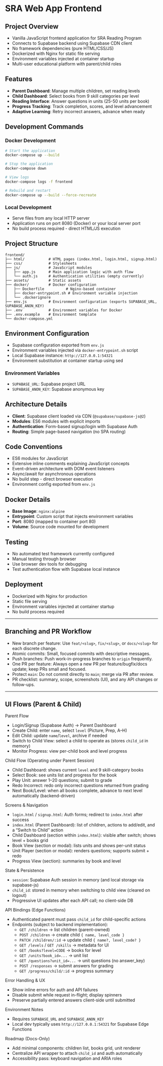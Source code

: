 # SRA Web App Frontend

## Project Overview
- Vanilla JavaScript frontend application for SRA Reading Program
- Connects to Supabase backend using Supabase CDN client
- No framework dependencies (pure HTML/CSS/JS)
- Dockerized with Nginx for static file serving
- Environment variables injected at container startup
- Multi-user educational platform with parent/child roles

## Features
- **Parent Dashboard**: Manage multiple children, set reading levels
- **Child Dashboard**: Select books from 9 skill categories per level
- **Reading Interface**: Answer questions in units (25-50 units per book)
- **Progress Tracking**: Track completion, scores, and level advancement
- **Adaptive Learning**: Retry incorrect answers, advance when ready

## Development Commands

### Docker Development
```bash
# Start the application
docker-compose up --build

# Stop the application
docker-compose down

# View logs
docker-compose logs -f frontend

# Rebuild and restart
docker-compose up --build --force-recreate
```

### Local Development
- Serve files from any local HTTP server
- Application runs on port 8080 (Docker) or your local server port
- No build process required - direct HTML/JS execution

## Project Structure
```
frontend/
├── html/           # HTML pages (index.html, login.html, signup.html)
├── css/            # Stylesheets
├── js/             # JavaScript modules
│   ├── app.js      # Main application logic with auth flow
│   └── auth.js     # Authentication utilities (empty currently)
├── assets/         # Static assets
├── docker/         # Docker configuration
│   ├── Dockerfile          # Nginx-based container
│   ├── docker-entrypoint.sh # Environment variable injection
│   └── .dockerignore
├── env.js          # Environment configuration (exports SUPABASE_URL, SUPABASE_ANON_KEY)
├── .env            # Environment variables for Docker
├── .env.example    # Environment template
└── docker-compose.yml
```

## Environment Configuration
- Supabase configuration exported from `env.js`
- Environment variables injected via `docker-entrypoint.sh` script
- Local Supabase instance: `http://127.0.0.1:54321`
- Environment substitution at container startup using sed

### Environment Variables
- `SUPABASE_URL`: Supabase project URL
- `SUPABASE_ANON_KEY`: Supabase anonymous key

## Architecture Details
- **Client**: Supabase client loaded via CDN (`@supabase/supabase-js@2`)
- **Modules**: ES6 modules with explicit imports
- **Authentication**: Form-based signup/login with Supabase Auth
- **Routing**: Simple page-based navigation (no SPA routing)

## Code Conventions
- ES6 modules for JavaScript
- Extensive inline comments explaining JavaScript concepts
- Event-driven architecture with DOM event listeners
- Async/await for asynchronous operations
- No build step - direct browser execution
- Environment config exported from `env.js`

## Docker Details
- **Base Image**: `nginx:alpine`
- **Entrypoint**: Custom script that injects environment variables
- **Port**: 8080 (mapped to container port 80)
- **Volume**: Source code mounted for development

## Testing
- No automated test framework currently configured
- Manual testing through browser
- Use browser dev tools for debugging
- Test authentication flow with Supabase local instance

## Deployment
- Dockerized with Nginx for production
- Static file serving
- Environment variables injected at container startup
- No build process required

---

## Branching and PR Workflow

- New branch per feature: Use `feat/<slug>`, `fix/<slug>`, or `docs/<slug>` for each discrete change.
- Atomic commits: Small, focused commits with descriptive messages.
- Push branches: Push work-in-progress branches to `origin` frequently.
- One PR per feature: Always open a new PR per feature/bugfix/docs update; keep PRs small and focused.
- Protect `main`: Do not commit directly to `main`; merge via PR after review.
- PR checklist: summary, scope, screenshots (UI), and any API changes or follow-ups.

---

## UI Flows (Parent & Child)

Parent Flow
- Login/Signup (Supabase Auth) → Parent Dashboard
- Create Child: enter `name`, select `level` (Picture, Prep, A–H)
- Edit Child: update `name`/`level`, archive if needed
- Switch to Child View: select a child to operate as (stores `child_id` in memory)
- Monitor Progress: view per-child book and level progress

Child Flow (Operating under Parent Session)
- Child Dashboard: shows current `level` and 9 skill-category books
- Select Book: see units list and progress for the book
- Play Unit: answer 1–20 questions; submit to grade
- Redo Incorrect: redo only incorrect questions returned from grading
- Next Book/Level: when all books complete, advance to next level automatically (backend-driven)

Screens & Navigation
- `login.html` / `signup.html`: Auth forms; redirect to `index.html` after success
- `index.html` (Parent Dashboard): list of children, actions to add/edit, and a “Switch to Child” action
- Child Dashboard (section within `index.html`): visible after switch; shows level + books grid
- Book View (section or modal): lists units and shows per-unit status
- Unit Player (section or modal): renders questions; supports submit + redo
- Progress View (section): summaries by book and level

State & Persistence
- `session`: Supabase Auth session in memory (and local storage via supabase-js)
- `child_id`: stored in memory when switching to child view (cleared on logout)
- Progressive UI updates after each API call; no client-side DB

API Bindings (Edge Functions)
- Authenticated parent must pass `child_id` for child-specific actions
- Endpoints (subject to backend implementation):
  - `GET /children` → list children (parent-owned)
  - `POST /children` → create child `{ name, level_code }`
  - `PATCH /children/:id` → update child `{ name?, level_code? }`
  - `GET /levels` / `GET /skills` → metadata for UI
  - `GET /books?level=CODE` → books for level
  - `GET /units?book_id=...` → unit list
  - `GET /questions?unit_id=...` → unit questions (no answer_key)
  - `POST /responses` → submit answers for grading
  - `GET /progress/child/:id` → progress summary

Error Handling & UX
- Show inline errors for auth and API failures
- Disable submit while request in-flight; display spinners
- Preserve partially entered answers client-side until submitted

Environment Notes
- Requires `SUPABASE_URL` and `SUPABASE_ANON_KEY`
- Local dev typically uses `http://127.0.0.1:54321` for Supabase Edge Functions

Roadmap (Docs-Only)
- Add minimal components: children list, books grid, unit renderer
- Centralize API wrapper to attach `child_id` and auth automatically
- Accessibility pass: keyboard navigation and ARIA roles
